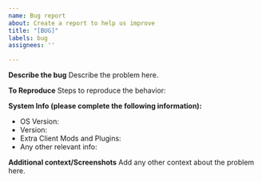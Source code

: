 ```yaml
---
name: Bug report
about: Create a report to help us improve
title: "[BUG]"
labels: bug
assignees: ''

---
```


**Describe the bug**
Describe the problem here.

**To Reproduce**
Steps to reproduce the behavior:

**System Info (please complete the following information):**
 - OS Version: 
 - Version: 
 - Extra Client Mods and Plugins: 
 - Any other relevant info: 

<!--
HEY!! READ THIS

Under most circumstances, you should always try disabling client mods/plugins before reporting a bug! This way, if it is the fault of a plugin, you can make note of that.

Please also look at the "Things you may be asked to provide" section of the README, as it shows you how to get logs that could be very helpful in solving the issue:

https://github.com/SpikeHD/Dorion?tab=readme-ov-file#things-you-might-be-asked-to-provide
-->

**Additional context/Screenshots**
Add any other context about the problem here.
